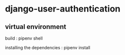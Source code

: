 # django-user-authentication

## virtual environment
build : pipenv shell

installing the dependencies : pipenv install
